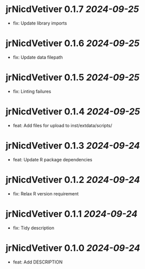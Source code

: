 # jrNicdVetiver 0.1.7 _2024-09-25_
  * fix: Update library imports

# jrNicdVetiver 0.1.6 _2024-09-25_
  * fix: Update data filepath

# jrNicdVetiver 0.1.5 _2024-09-25_
  * fix: Linting failures

# jrNicdVetiver 0.1.4 _2024-09-25_
  * feat: Add files for upload to inst/extdata/scripts/

# jrNicdVetiver 0.1.3 _2024-09-24_
  * feat: Update R package dependencies

# jrNicdVetiver 0.1.2 _2024-09-24_
  * fix: Relax R version requirement

# jrNicdVetiver 0.1.1 _2024-09-24_
  * fix: Tidy description

# jrNicdVetiver 0.1.0 _2024-09-24_
  * feat: Add DESCRIPTION
